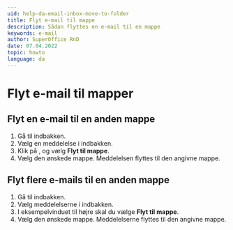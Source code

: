 ```yaml
---
uid: help-da-email-inbox-move-to-folder
title: Flyt e-mail til mappe
description: Sådan flyttes en e-mail til en mappe
keywords: e-mail
author: SuperOffice RnD
date: 07.04.2022
topic: howto
language: da
---
```


# Flyt e-mail til mapper

## Flyt en e-mail til en anden mappe

1. Gå til indbakken.
2. Vælg en meddelelse i indbakken.
3. Klik på <i class="ph ph-dots-three-circle-vertical" aria-label="Task menu"></i>, og vælg **Flyt til mappe**.
4. Vælg den ønskede mappe. Meddelelsen flyttes til den angivne mappe.

## Flyt flere e-mails til en anden mappe

1. Gå til indbakken.
2. Vælg meddelelserne i indbakken.
3. I eksempelvinduet til højre skal du vælge **Flyt til mappe**.
4. Vælg den ønskede mappe. Meddelelserne flyttes til den angivne mappe.
